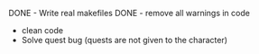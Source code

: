 DONE - Write real makefiles
DONE - remove all warnings in code
- clean code
- Solve quest bug (quests are not given to the character)

